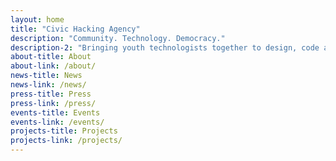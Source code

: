 ```yaml
---
layout: home
title: "Civic Hacking Agency"
description: "Community. Technology. Democracy."
description-2: "Bringing youth technologists together to design, code and learn a new way to experience civics."
about-title: About
about-link: /about/
news-title: News
news-link: /news/
press-title: Press
press-link: /press/
events-title: Events
events-link: /events/
projects-title: Projects
projects-link: /projects/
---
```

